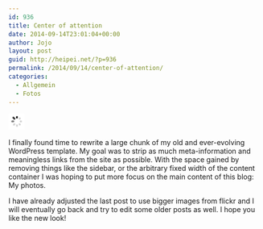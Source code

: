 ```yaml
---
id: 936
title: Center of attention
date: 2014-09-14T23:01:04+00:00
author: Jojo
layout: post
guid: http://heipei.net/?p=936
permalink: /2014/09/14/center-of-attention/
categories:
  - Allgemein
  - Fotos
---
```

<div class="aligncenter">
  <a href="https://www.flickr.com/photos/heipei/10066477825" title="Wanderung Vossenack by Johannes Gilger, on Flickr"><img src="/images/ajax.gif" data-echo="https://farm4.staticflickr.com/3807/10066477825_b603b017ca_b.jpg" alt="Wanderung Vossenack" /></a>
</div>

I finally found time to rewrite a large chunk of my old and ever-evolving WordPress template. My goal was to strip as much meta-information and meaningless links from the site as possible. With the space gained by removing things like the sidebar, or the arbitrary fixed width of the content container I was hoping to put more focus on the main content of this blog: My photos.

I have already adjusted the last post to use bigger images from flickr and I will eventually go back and try to edit some older posts as well. I hope you like the new look!
